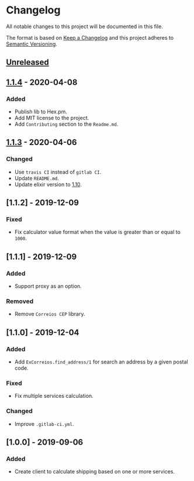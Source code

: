 # Changelog
All notable changes to this project will be documented in this file.

The format is based on [Keep a Changelog](http://keepachangelog.com/en/1.0.0/)
and this project adheres to [Semantic Versioning](http://semver.org/spec/v2.0.0.html).

## [Unreleased]

## [1.1.4] - 2020-04-08
### Added
- Publish lib to Hex.pm.
- Add MIT license to the project.
- Add `Contributing` section to the `Readme.md`.

## [1.1.3] - 2020-04-06
### Changed
- Use `travis CI` instead of `gitlab CI`.
- Update `README.md`.
- Update elixir version to [1.10](https://elixir-lang.org/blog/2020/01/27/elixir-v1-10-0-released/).

## [1.1.2] - 2019-12-09
### Fixed
- Fix calculator value format when the value is greater than or equal to `1000`.

## [1.1.1] - 2019-12-09
### Added
- Support proxy as an option.

### Removed
- Remove `Correios CEP` library.

## [1.1.0] - 2019-12-04
### Added
- Add `ExCorreios.find_address/1` for search an address by a given postal code.

### Fixed
- Fix multiple services calculation.

### Changed
- Improve `.gitlab-ci.yml`.

## [1.0.0] - 2019-09-06
### Added
- Create client to calculate shipping based on one or more services.

[Unreleased]: https://github.com/locaweb/ex-correios/compare/master...HEAD
[1.1.4]: https://github.com/locaweb/ex-correios/compare/v1.1.3...v1.1.4
[1.1.3]: https://github.com/locaweb/ex-correios/releases/tag/v1.1.3
